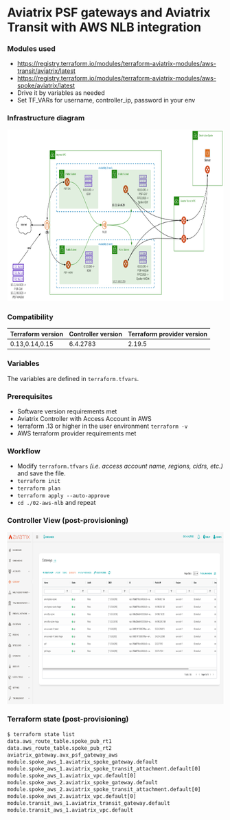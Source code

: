 # Aviatrix PSF gateways and Aviatrix Transit with AWS NLB integration

### Modules used

- https://registry.terraform.io/modules/terraform-aviatrix-modules/aws-transit/aviatrix/latest
- https://registry.terraform.io/modules/terraform-aviatrix-modules/aws-spoke/aviatrix/latest
- Drive it by variables as needed
- Set TF_VARs for username, controller_ip, password in your env
  
  
### Infrastructure diagram

<img src="img/psf-infr-diagram2.png" height="400">

### Compatibility
Terraform version | Controller version | Terraform provider version
:--- | :--- | :---
0.13,0.14,0.15 | 6.4.2783 | 2.19.5

### Variables

The variables are defined in ```terraform.tfvars```.

### Prerequisites

- Software version requirements met 
- Aviatrix Controller with Access Account in AWS
- terraform .13 or higher in the user environment ```terraform -v``` 
- AWS terraform provider requirements met 

### Workflow

- Modify ```terraform.tfvars``` _(i.e. access account name, regions, cidrs, etc.)_ and save the file.
- ```terraform init```
- ```terraform plan```
- ```terraform apply --auto-approve```
- ```cd ./02-aws-nlb``` and repeat

### Controller View (post-provisioning)

<img src="img/psf-gateway-view.png" height="400">


### Terraform state (post-provisioning) 

```
$ terraform state list
data.aws_route_table.spoke_pub_rt1
data.aws_route_table.spoke_pub_rt2
aviatrix_gateway.avx_psf_gateway_aws
module.spoke_aws_1.aviatrix_spoke_gateway.default
module.spoke_aws_1.aviatrix_spoke_transit_attachment.default[0]
module.spoke_aws_1.aviatrix_vpc.default[0]
module.spoke_aws_2.aviatrix_spoke_gateway.default
module.spoke_aws_2.aviatrix_spoke_transit_attachment.default[0]
module.spoke_aws_2.aviatrix_vpc.default[0]
module.transit_aws_1.aviatrix_transit_gateway.default
module.transit_aws_1.aviatrix_vpc.default
```

